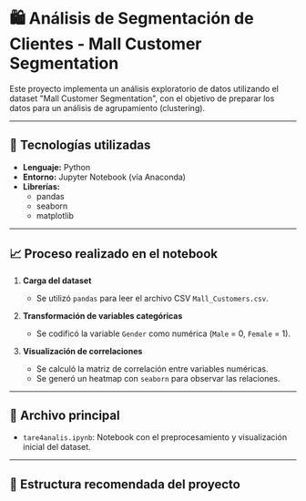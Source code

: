 # 🛍️ Análisis de Segmentación de Clientes - Mall Customer Segmentation

Este proyecto implementa un análisis exploratorio de datos utilizando el dataset "Mall Customer Segmentation", con el objetivo de preparar los datos para un análisis de agrupamiento (clustering).

---

## 🧰 Tecnologías utilizadas

- **Lenguaje:** Python
- **Entorno:** Jupyter Notebook (vía Anaconda)
- **Librerías:** 
  - pandas
  - seaborn
  - matplotlib

---

## 📈 Proceso realizado en el notebook

1. **Carga del dataset**
   - Se utilizó `pandas` para leer el archivo CSV `Mall_Customers.csv`.

2. **Transformación de variables categóricas**
   - Se codificó la variable `Gender` como numérica (`Male` = 0, `Female` = 1).

3. **Visualización de correlaciones**
   - Se calculó la matriz de correlación entre variables numéricas.
   - Se generó un heatmap con `seaborn` para observar las relaciones.

---

## 📍 Archivo principal

- `tare4analis.ipynb`: Notebook con el preprocesamiento y visualización inicial del dataset.

---

## 📁 Estructura recomendada del proyecto

